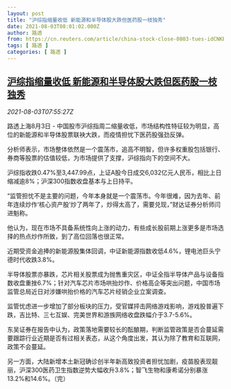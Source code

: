 ```yaml
---
layout: post
title: "沪综指缩量收低 新能源和半导体股大跌但医药股一枝独秀"
date: 2021-08-03T08:01:02.000Z
author: 路透
from: https://cn.reuters.com/article/china-stock-close-0803-tues-idCNKBS2F40SL
tags: [ 路透 ]
categories: [ 路透 ]
---
```

<!--1627977662000-->
[沪综指缩量收低 新能源和半导体股大跌但医药股一枝独秀](https://cn.reuters.com/article/china-stock-close-0803-tues-idCNKBS2F40SL)
------

<div>
<div><i>2021-08-03T07:55:27Z</i></div><p>路透上海8月3日 - 中国股市沪综指周二缩量收低，市场结构性特征较为明显，高位的新能源和半导体股票联袂大跌，而疫情担忧下医药股强劲反弹。</p><p>分析师表示，市场整体依然是一个震荡市，追高不明智，但许多权重股包括银行、券商等股票的估值较低，为市场提供了支撑，沪综指向下的空间不大。</p><p>沪综指收跌0.47%至3,447.99点，上证A股今日成交6,032亿元人民币，相比上日缩减逾8%；沪深300指数收盘基本与上日持平。</p><p>“监管担忧不是主要的问题，今年本身就是一个震荡市。今年很难，因为去年、前年连续炒作‘核心资产股’炒了两年了，炒得太高了，需要兑现，”财达证券分析师闫进魁称。</p><p>他认为，现在市场不具备系统性向上涨的动力，有些成长股前期上涨更多是市场选择的热点炒作所致，到了高位回落也很正常。</p><p>近期受资金追捧的新能源股集体回调，中证新能源指数收低4.6%，锂电池巨头宁德时代收跌3.8%。</p><p>半导体股票亦暴跌，芯片相关股票成为抛售重灾区，中证全指半导体产品与设备指数收盘重挫6.7%；针对汽车芯片市场哄抬炒作、价格高企等突出问题，中国市场监管总局近日对涉嫌哄抬价格的汽车芯片经销企业立案调查。</p><p>监管忧虑进一步增加了部分板块的压力，受官媒抨击网络游戏影响，游戏股普遍下跌，吉比特、三七互娱、完美世界和游族网络收盘跌幅介于3.7-5.6%。</p><p>东吴证券在报告中认为，政策落地需要较长的酝酿期，判断监管政策是否会蔓延需要跟踪行业近期是否有过相关表态，从这个角度出发，其认为除了教育和互联网，政策不会蔓延。</p><p>另一方面，大陆新增本土新冠确诊创半年新高致投资者担忧加剧，疫苗股表现靓丽，沪深300医药卫生指数逆势大幅收升3.8%；智飞生物和康希诺分别暴涨13.2%和14.6%。（完）</p>
</div>
